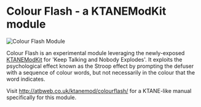 # Colour Flash - a KTANEModKit module

![Colour Flash Module](http://atbweb.co.uk/ktanemod/colourflash/img/themodule.png "Colour Flash Module")

Colour Flash is an experimental module leveraging the newly-exposed [KTANEModKit](https://github.com/keeptalkinggame/ktanemodkit) for 'Keep Talking and Nobody Explodes'. It exploits the psychological effect known as the Stroop effect by prompting the defuser with a sequence of colour words, but not necessarily in the colour that the word indicates.

Visit http://atbweb.co.uk/ktanemod/colourflash/ for a KTANE-like manual specifically for this module.
